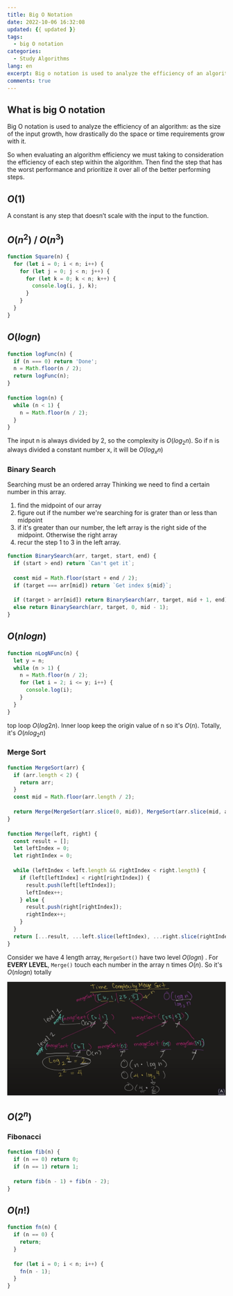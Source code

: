 ```yaml
---
title: Big O Notation
date: 2022-10-06 16:32:08
updated: {{ updated }}
tags:
  - big O notation
categories:
  - Study Algorithms
lang: en
excerpt: Big o notation is used to analyze the efficiency of an algorithm, as the size of the input growth, how drastically do the space or time requirements grow with it.
comments: true
---
```


## What is big O notation

Big O notation is used to analyze the efficiency of an algorithm: as the size of the input growth, how drastically do the space or time requirements grow with it.

So when evaluating an algorithm efficiency we must taking to consideration the efficiency of each step within the algorithm. Then find the step that has the worst performance and prioritize it over all of the better performing steps.

## $O(1)$

A constant is any step that doesn’t scale with the input to the function.

## $O(n^2)$ / $O(n^3)$

```js
function Square(n) {
  for (let i = 0; i < n; i++) {
    for (let j = 0; j < n; j++) {
      for (let k = 0; k < n; k++) {
        console.log(i, j, k);
      }
    }
  }
}
```

## $O(log n)$

```js
function logFunc(n) {
  if (n === 0) return 'Done';
  n = Math.floor(n / 2);
  return logFunc(n);
}

function logn(n) {
  while (n < 1) {
    n = Math.floor(n / 2);
  }
}
```

The input n is always divided by 2, so the complexity is $O(log_{2}n)$. So if n is always divided a constant number x, it will be $O(log_{x}n)$

### Binary Search

Searching must be an ordered array Thinking we need to find a certain number in this array.

1. find the midpoint of our array
2. figure out if the number we're searching for is grater than or less than midpoint
3. if it's greater than our number, the left array is the right side of the midpoint. Otherwise the right array
4. recur the step 1 to 3 in the left array.

```js
function BinarySearch(arr, target, start, end) {
  if (start > end) return `Can't get it`;

  const mid = Math.floor(start + end / 2);
  if (target === arr[mid]) return `Get index ${mid}`;

  if (target > arr[mid]) return BinarySearch(arr, target, mid + 1, end);
  else return BinarySearch(arr, target, 0, mid - 1);
}
```

## $O(nlog n)$

```js
function nLogNFunc(n) {
  let y = n;
  while (n > 1) {
    n = Math.floor(n / 2);
    for (let i = 2; i <= y; i++) {
      console.log(i);
    }
  }
}
```

top loop $O(log2n)$. Inner loop keep the origin value of n so it's $O(n)$. Totally, it's $O(nlog_{2}n)$

### Merge Sort

```js
function MergeSort(arr) {
  if (arr.length < 2) {
    return arr;
  }
  const mid = Math.floor(arr.length / 2);

  return Merge(MergeSort(arr.slice(0, mid)), MergeSort(arr.slice(mid, arr.length)));
}

function Merge(left, right) {
  const result = [];
  let leftIndex = 0;
  let rightIndex = 0;

  while (leftIndex < left.length && rightIndex < right.length) {
    if (left[leftIndex] < right[rightIndex]) {
      result.push(left[leftIndex]);
      leftIndex++;
    } else {
      result.push(right[rightIndex]);
      rightIndex++;
    }
  }
  return [...result, ...left.slice(leftIndex), ...right.slice(rightIndex)];
}
```

Consider we have 4 length array, `MergeSort()` have two level $O(logn)$ . For **EVERY LEVEL**, `Merge()` touch each number in the array n times $O(n)$. So it's $O(nlogn)$ totally

![Time Complexity Merge Sort.jpg](/images/[Big%20O%20Notation]Time%20Complexity%20Merge%20Sort.jpg)

## $O(2^n)$

### Fibonacci

```js
function fib(n) {
  if (n == 0) return 0;
  if (n == 1) return 1;

  return fib(n - 1) + fib(n - 2);
}
```

## $O(n!)$

```js
function fn(n) {
  if (n == 0) {
    return;
  }

  for (let i = 0; i < n; i++) {
    fn(n - 1);
  }
}
```
